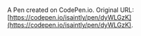 # 

A Pen created on CodePen.io. Original URL: [https://codepen.io/isaintly/pen/dyWLGzK](https://codepen.io/isaintly/pen/dyWLGzK).


